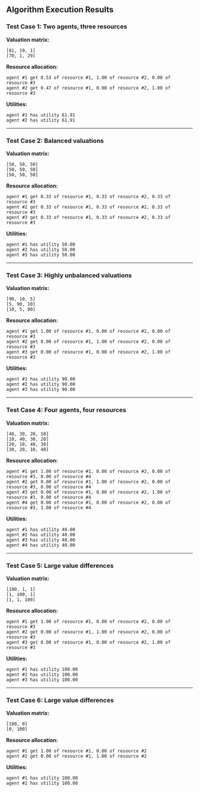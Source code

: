 ## Algorithm Execution Results

### Test Case 1: Two agents, three resources

**Valuation matrix:**
```
[81, 19, 1]
[70, 1, 29]
```

**Resource allocation:**
```
agent #1 get 0.53 of resource #1, 1.00 of resource #2, 0.00 of resource #3
agent #2 get 0.47 of resource #1, 0.00 of resource #2, 1.00 of resource #3
```

**Utilities:**
```
agent #1 has utility 61.91
agent #2 has utility 61.91
```
---

### Test Case 2: Balanced valuations

**Valuation matrix:**
```
[50, 50, 50]
[50, 50, 50]
[50, 50, 50]
```

**Resource allocation:**
```
agent #1 get 0.33 of resource #1, 0.33 of resource #2, 0.33 of resource #3
agent #2 get 0.33 of resource #1, 0.33 of resource #2, 0.33 of resource #3
agent #3 get 0.33 of resource #1, 0.33 of resource #2, 0.33 of resource #3
```

**Utilities:**
```
agent #1 has utility 50.00
agent #2 has utility 50.00
agent #3 has utility 50.00
```
---

### Test Case 3: Highly unbalanced valuations

**Valuation matrix:**
```
[90, 10, 5]
[5, 90, 10]
[10, 5, 90]
```

**Resource allocation:**
```
agent #1 get 1.00 of resource #1, 0.00 of resource #2, 0.00 of resource #3
agent #2 get 0.00 of resource #1, 1.00 of resource #2, 0.00 of resource #3
agent #3 get 0.00 of resource #1, 0.00 of resource #2, 1.00 of resource #3
```

**Utilities:**
```
agent #1 has utility 90.00
agent #2 has utility 90.00
agent #3 has utility 90.00
```
---

### Test Case 4: Four agents, four resources

**Valuation matrix:**
```
[40, 30, 20, 10]
[10, 40, 30, 20]
[20, 10, 40, 30]
[30, 20, 10, 40]
```

**Resource allocation:**
```
agent #1 get 1.00 of resource #1, 0.00 of resource #2, 0.00 of resource #3, 0.00 of resource #4
agent #2 get 0.00 of resource #1, 1.00 of resource #2, 0.00 of resource #3, 0.00 of resource #4
agent #3 get 0.00 of resource #1, 0.00 of resource #2, 1.00 of resource #3, 0.00 of resource #4
agent #4 get 0.00 of resource #1, 0.00 of resource #2, 0.00 of resource #3, 1.00 of resource #4
```

**Utilities:**
```
agent #1 has utility 40.00
agent #2 has utility 40.00
agent #3 has utility 40.00
agent #4 has utility 40.00
```
---

### Test Case 5: Large value differences

**Valuation matrix:**
```
[100, 1, 1]
[1, 100, 1]
[1, 1, 100]
```

**Resource allocation:**
```
agent #1 get 1.00 of resource #1, 0.00 of resource #2, 0.00 of resource #3
agent #2 get 0.00 of resource #1, 1.00 of resource #2, 0.00 of resource #3
agent #3 get 0.00 of resource #1, 0.00 of resource #2, 1.00 of resource #3
```

**Utilities:**
```
agent #1 has utility 100.00
agent #2 has utility 100.00
agent #3 has utility 100.00
```
---

### Test Case 6: Large value differences

**Valuation matrix:**
```
[100, 0]
[0, 100]
```

**Resource allocation:**
```
agent #1 get 1.00 of resource #1, 0.00 of resource #2
agent #2 get 0.00 of resource #1, 1.00 of resource #2
```

**Utilities:**
```
agent #1 has utility 100.00
agent #2 has utility 100.00
```
